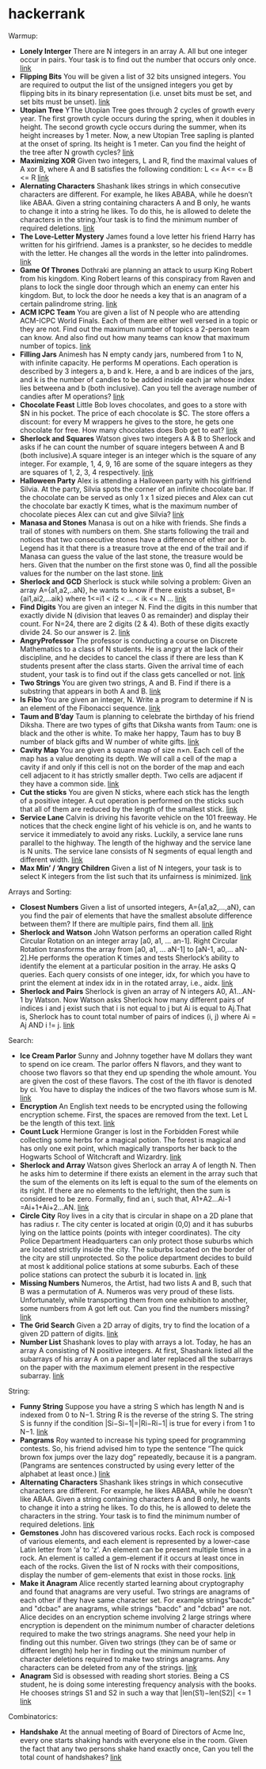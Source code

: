 # hackerrank

Warmup:
  
* **Lonely Interger** There are N integers in an array A. All but one integer occur in pairs. Your task is to find out the number that occurs only once. [link](https://github.com/mshayeb/hackerrank/blob/master/Warmup/LonelyInteger.py)
* **Flipping Bits** You will be given a list of 32 bits unsigned integers. You are required to output the list of the unsigned integers you get by flipping bits in its binary representation (i.e. unset bits must be set, and set bits must be unset). [link](https://github.com/mshayeb/hackerrank/blob/master/Warmup/FlipBits.py)	
* **Utopian Tree** YThe Utopian Tree goes through 2 cycles of growth every year. The first growth cycle occurs during the spring, when it doubles in height. The second growth cycle occurs during the summer, when its height increases by 1 meter.  Now, a new Utopian Tree sapling is planted at the onset of spring. Its height is 1 meter. Can you find the height of the tree after N growth cycles? [link](https://github.com/mshayeb/hackerrank/blob/master/Warmup/PrintUtopianTree.py)	
* **Maximizing XOR** Given two integers, L and R, find the maximal values of A xor B, where A and B satisfies the following condition: L <= A<= <= B <= R [link](https://github.com/mshayeb/hackerrank/blob/master/Warmup/MaxXor.py)
* **Alernating Characters** Shashank likes strings in which consecutive characters are different. For example, he likes ABABA, while he doesn’t like ABAA. Given a string containing characters A and B only, he wants to change it into a string he likes. To do this, he is allowed to delete the characters in the string.Your task is to find the minimum number of required deletions. [link](https://github.com/mshayeb/hackerrank/blob/master/Warmup/AlternatingCharacters.py)
* **The Love-Letter Mystery** James found a love letter his friend Harry has written for his girlfriend. James is a prankster, so he decides to meddle with the letter. He changes all the words in the letter into palindromes. [link](https://github.com/mshayeb/hackerrank/blob/master/Warmup/LetterMystery.py)
* **Game Of Thrones** Dothraki are planning an attack to usurp King Robert from his kingdom. King Robert learns of this conspiracy from Raven and plans to lock the single door through which an enemy can enter his kingdom. But, to lock the door he needs a key that is an anagram of a certain palindrome string. [link](https://github.com/mshayeb/hackerrank/blob/master/Warmup/GameOfThrones.py)
* **ACM ICPC Team** You are given a list of N people who are attending ACM-ICPC World Finals. Each of them are either well versed in a topic or they are not. Find out the maximum number of topics a 2-person team can know. And also find out how many teams can know that maximum number of topics. [link](https://github.com/mshayeb/hackerrank/blob/master/Warmup/acmIcpc.cc)
* **Filling Jars** Animesh has N empty candy jars, numbered from 1 to N, with infinite capacity. He performs M operations. Each operation is described by 3 integers a, b and k. Here, a and b are indices of the jars, and k is the number of candies to be added inside each jar whose index lies betweena and b (both inclusive). Can you tell the average number of candies after M operations? [link](https://github.com/mshayeb/hackerrank/blob/master/Warmup/FillingJars.py)
* **Chocolate Feast** Little Bob loves chocolates, and goes to a store with $N in his pocket. The price of each chocolate is $C. The store offers a discount: for every M wrappers he gives to the store, he gets one chocolate for free. How many chocolates does Bob get to eat? [link](https://github.com/mshayeb/hackerrank/blob/master/Warmup/ChocolateFeast.cc) 
* **Sherlock and Squares** Watson gives two integers A & B to Sherlock and asks if he can count the number of square integers between A and B (both inclusive).A square integer is an integer which is the square of any integer. For example, 1, 4, 9, 16 are some of the square integers as they are squares of 1, 2, 3, 4 respectively. [link](https://github.com/mshayeb/hackerrank/blob/master/Warmup/SherlockSquares.py) 
* **Halloween Party** Alex is attending a Halloween party with his girlfriend Silvia. At the party, Silvia spots the corner of an infinite chocolate bar. If the chocolate can be served as only 1 x 1 sized pieces and Alex can cut the chocolate bar exactly K times, what is the maximum number of chocolate pieces Alex can cut and give Silvia? [link](https://github.com/mshayeb/hackerrank/blob/master/Warmup/HalloweenParty.py) 
* **Manasa and Stones** Manasa is out on a hike with friends. She finds a trail of stones with numbers on them. She starts following the trail and notices that two consecutive stones have a difference of either aor b. Legend has it that there is a treasure trove at the end of the trail and if Manasa can guess the value of the last stone, the treasure would be hers. Given that the number on the first stone was 0, find all the possible values for the number on the last stone. [link](https://github.com/mshayeb/hackerrank/blob/master/Warmup/ManasaStones.py)
* **Sherlock and GCD** Sherlock is stuck while solving a problem: Given an array A={a1,a2,..aN}, he wants to know if there exists a subset, B={ai1,ai2,…aik} where 1<=i1 < i2 < ... < ik <= N ...  [link](https://github.com/mshayeb/hackerrank/blob/master/Warmup/SherlockGCD.py)
* **Find Digits** You are given an integer N. Find the digits in this number that exactly divide N (division that leaves 0 as remainder) and display their count. For N=24, there are 2 digits (2 & 4). Both of these digits exactly divide 24. So our answer is 2. [link](https://github.com/mshayeb/hackerrank/blob/master/Warmup/FindDigits.py)
* **AngryProfessor** The professor is conducting a course on Discrete Mathematics to a class of N students. He is angry at the lack of their discipline, and he decides to cancel the class if there are less than K students present after the class starts. Given the arrival time of each student, your task is to find out if the class gets cancelled or not. [link](https://github.com/mshayeb/hackerrank/blob/master/Warmup/AngryProfessor.py)
* **Two Strings** You are given two strings, A and B. Find if there is a substring that appears in both A and B. [link](https://github.com/mshayeb/hackerrank/blob/master/Warmup/TwoStrings.py)
* **Is Fibo** You are given an integer, N. Write a program to determine if N is an element of the Fibonacci sequence. [link](https://github.com/mshayeb/hackerrank/blob/master/Warmup/IsFibo.py)
* **Taum and B’day** Taum is planning to celebrate the birthday of his friend Diksha. There are two types of gifts that Diksha wants from Taum: one is black and the other is white. To make her happy, Taum has to buy B number of black gifts and W number of white gifts. [link](https://github.com/mshayeb/hackerrank/blob/master/Warmup/TaumBday.py)
* **Cavity Map** You are given a square map of size n×n. Each cell of the map has a value denoting its depth. We will call a cell of the map a cavity if and only if this cell is not on the border of the map and each cell adjacent to it has strictly smaller depth. Two cells are adjacent if they have a common side. [link](https://github.com/mshayeb/hackerrank/blob/master/Warmup/CavityMap.py)
* **Cut the sticks** You are given N sticks, where each stick has the length of a positive integer. A cut operation is performed on the sticks such that all of them are reduced by the length of the smallest stick. [link](https://github.com/mshayeb/hackerrank/blob/master/Warmup/CutSticks.py)
* **Service Lane** Calvin is driving his favorite vehicle on the 101 freeway. He notices that the check engine light of his vehicle is on, and he wants to service it immediately to avoid any risks. Luckily, a service lane runs parallel to the highway. The length of the highway and the service lane is N units. The service lane consists of N segments of equal length and different width. [link](https://github.com/mshayeb/hackerrank/blob/master/Warmup/ServiceLane.py)
* **Max Min’ / ‘Angry Children** Given a list of N integers, your task is to select K integers from the list such that its unfairness is minimized. [link](https://github.com/mshayeb/hackerrank/blob/master/Warmup/MinMax.py)

Arrays and Sorting: 

* **Closest Numbers** Given a list of unsorted integers, A={a1,a2,…,aN}, can you find the pair of elements that have the smallest absolute difference between them? If there are multiple pairs, find them all. [link](https://github.com/mshayeb/hackerrank/blob/master/ArraysSorting/ClosestNumbers.py)
* **Sherlock and Watson** John Watson performs an operation called Right Circular Rotation on an integer array [a0, a1, … an-1]. Right Circular Rotation transforms the array from [a0, a1, … aN-1] to [aN-1, a0,… aN-2].He performs the operation K times and tests Sherlock’s ability to identify the element at a particular position in the array. He asks Q queries. Each query consists of one integer, idx, for which you have to print the element at index idx in in the rotated array, i.e., aidx. [link](https://github.com/mshayeb/hackerrank/blob/master/ArraysSorting/SherlockWatson.py)
* **Sherlock and Pairs** Sherlock is given an array of N integers A0, A1...AN-1 by Watson. Now Watson asks Sherlock how many different pairs of indices i and j exist such that i is not equal to j but Ai is equal to Aj.That is, Sherlock has to count total number of pairs of indices (i, j) where Ai = Aj AND i != j. [link](https://github.com/mshayeb/hackerrank/blob/master/ArraysSorting/SherlockPairs.py)

Search:

* **Ice Cream Parlor** Sunny and Johnny together have M dollars they want to spend on ice cream. The parlor offers N flavors, and they want to choose two flavors so that they end up spending the whole amount. You are given the cost of these flavors. The cost of the ith flavor is denoted by ci. You have to display the indices of the two flavors whose sum is M. [link](https://github.com/mshayeb/hackerrank/blob/master/Search/IceCream.py)
* **Encryption** An English text needs to be encrypted using the following encryption scheme. First, the spaces are removed from the text. Let L be the length of this text. [link](https://github.com/mshayeb/hackerrank/blob/master/Search/Encryption.py)
* **Count Luck** Hermione Granger is lost in the Forbidden Forest while collecting some herbs for a magical potion. The forest is magical and has only one exit point, which magically transports her back to the Hogwarts School of Witchcraft and Wizardry. [link](https://github.com/mshayeb/hackerrank/blob/master/Search/CountLuck.py)
* **Sherlock and Array** Watson gives Sherlock an array A of length N. Then he asks him to determine if there exists an element in the array such that the sum of the elements on its left is equal to the sum of the elements on its right. If there are no elements to the left/right, then the sum is considered to be zero. Formally, find an i, such that, A1+A2…Ai-1 =Ai+1+Ai+2…AN. [link](https://github.com/mshayeb/hackerrank/blob/master/Search/SherlockArray.py)
* **Circle City** Roy lives in a city that is circular in shape on a 2D plane that has radius r. The city center is located at origin (0,0) and it has suburbs lying on the lattice points (points with integer coordinates). The city Police Department Headquarters can only protect those suburbs which are located strictly inside the city. The suburbs located on the border of the city are still unprotected. So the police department decides to build at most k additional police stations at some suburbs. Each of these police stations can protect the suburb it is located in. [link](https://github.com/mshayeb/hackerrank/blob/master/Search/CircleCity.py)
* **Missing Numbers** Numeros, the Artist, had two lists A and B, such that B was a permutation of A. Numeros was very proud of these lists. Unfortunately, while transporting them from one exhibition to another, some numbers from A got left out. Can you find the numbers missing? [link](https://github.com/mshayeb/hackerrank/blob/master/Search/MissingNumbers.py)
* **The Grid Search** Given a 2D array of digits, try to find the location of a given 2D pattern of digits. [link](https://github.com/mshayeb/hackerrank/blob/master/Search/GridSearch.py)
* **Number List** Shashank loves to play with arrays a lot. Today, he has an array A consisting of N positive integers. At first, Shashank listed all the subarrays of his array A on a paper and later replaced all the subarrays on the paper with the maximum element present in the respective subarray. [link](https://github.com/mshayeb/hackerrank/blob/master/Search/NumberList.py)

String:

* **Funny String** Suppose you have a string S which has length N and is indexed from 0 to N−1. String R is the reverse of the string S. The string S is funny if the condition |Si−Si−1|=|Ri−Ri−1| is true for every i from 1 to N−1. [link](https://github.com/mshayeb/hackerrank/blob/master/Strings/FunnyString.py)
* **Pangrams** Roy wanted to increase his typing speed for programming contests. So, his friend advised him to type the sentence “The quick brown fox jumps over the lazy dog” repeatedly, because it is a pangram. (Pangrams are sentences constructed by using every letter of the alphabet at least once.) [link](https://github.com/mshayeb/hackerrank/blob/master/Strings/Pangrams.py)
* **Alternating Characters** Shashank likes strings in which consecutive characters are different. For example, he likes ABABA, while he doesn’t like ABAA. Given a string containing characters A and B only, he wants to change it into a string he likes. To do this, he is allowed to delete the characters in the string. Your task is to find the minimum number of required deletions. [link](https://github.com/mshayeb/hackerrank/blob/master/Strings/AlternatingCharacters.py)
* **Gemstones** John has discovered various rocks. Each rock is composed of various elements, and each element is represented by a lower-case Latin letter from ‘a’ to ‘z’. An element can be present multiple times in a rock. An element is called a gem-element if it occurs at least once in each of the rocks. Given the list of N rocks with their compositions, display the number of gem-elements that exist in those rocks. [link](https://github.com/mshayeb/hackerrank/blob/master/Strings/Gemstones.py)
* **Make it Anagram** Alice recently started learning about cryptography and found that anagrams are very useful. Two strings are anagrams of each other if they have same character set. For example strings"bacdc" and "dcbac" are anagrams, while strings "bacdc" and "dcbad" are not. Alice decides on an encryption scheme involving 2 large strings where encryption is dependent on the minimum number of character deletions required to make the two strings anagrams. She need your help in finding out this number. Given two strings (they can be of same or different length) help her in finding out the minimum number of character deletions required to make two strings anagrams. Any characters can be deleted from any of the strings. [link](https://github.com/mshayeb/hackerrank/blob/master/Strings/MakeItAnagram.py)
* **Anagram** Sid is obsessed with reading short stories. Being a CS student, he is doing some interesting frequency analysis with the books. He chooses strings S1 and S2 in such a way that |len(S1)−len(S2)| <= 1 [link](https://github.com/mshayeb/hackerrank/blob/master/Strings/Anagram.py)

Combinatorics:

* **Handshake** At the annual meeting of Board of Directors of Acme Inc, every one starts shaking hands with everyone else in the room. Given the fact that any two persons shake hand exactly once, Can you tell the total count of handshakes? [link](https://github.com/mshayeb/hackerrank/blob/master/Combinatorics/Handshake.py)



